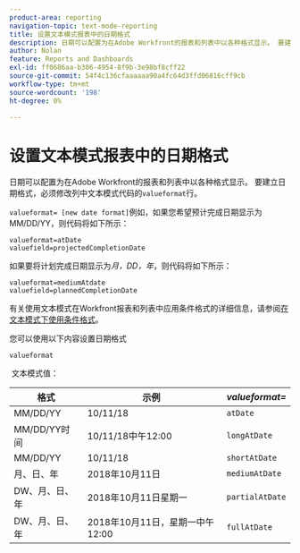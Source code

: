 ```yaml
---
product-area: reporting
navigation-topic: text-mode-reporting
title: 设置文本模式报表中的日期格式
description: 日期可以配置为在Adobe Workfront的报表和列表中以各种格式显示。 要建立日期格式，必须修改列中文本模式代码的valueformat行。
author: Nolan
feature: Reports and Dashboards
exl-id: ff0686aa-b306-4954-8f9b-3e98bf8cff22
source-git-commit: 54f4c136cfaaaaaa90a4fc64d3ffd06816cff9cb
workflow-type: tm+mt
source-wordcount: '198'
ht-degree: 0%

---
```


# 设置文本模式报表中的日期格式

日期可以配置为在Adobe Workfront的报表和列表中以各种格式显示。 要建立日期格式，必须修改列中文本模式代码的`valueformat`行。

`valueformat= [new date format]`例如，如果您希望预计完成日期显示为MM/DD/YY，则代码将如下所示：

```
valueformat=atDate
valuefield=projectedCompletionDate
```

如果要将计划完成日期显示为&#x200B;*月，DD，年*，则代码将如下所示：

```
valueformat=mediumAtdate
valuefield=plannedCompletionDate
```

有关使用文本模式在Workfront报表和列表中应用条件格式的详细信息，请参阅[在文本模式下使用条件格式](../../../reports-and-dashboards/reports/text-mode/use-conditional-formatting-text-mode.md)。

您可以使用以下内容设置日期格式

```
valueformat
```

 文本模式值：

| **格式** | 示例  | ***valueformat=*** |
|---|---|---|
| MM/DD/YY | 10/11/18 | `atDate` |
| MM/DD/YY时间 | 10/11/18中午12:00 | `longAtDate` |
| MM/DD/YY | 10/11/18 | `shortAtDate` |
| 月、日、年 | 2018年10月11日 | `mediumAtDate` |
| DW、月、日、年 | 2018年10月11日星期一 | `partialAtDate` |
| DW、月、日、年 | 2018年10月11日，星期一中午12:00 | `fullAtDate` |
